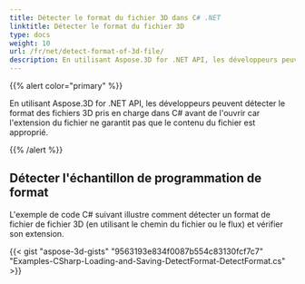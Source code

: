 ```yaml
---
title: Détecter le format du fichier 3D dans C# .NET
linktitle: Détecter le format du fichier 3D
type: docs
weight: 10
url: /fr/net/detect-format-of-3d-file/
description: En utilisant Aspose.3D for .NET API, les développeurs peuvent détecter le format des fichiers 3D pris en charge dans C# avant de l'ouvrir car l'extension du fichier ne garantit pas que le contenu du fichier est approprié.
---
```

{{% alert color="primary" %}} 

En utilisant Aspose.3D for .NET API, les développeurs peuvent détecter le format des fichiers 3D pris en charge dans C# avant de l'ouvrir car l'extension du fichier ne garantit pas que le contenu du fichier est approprié.

{{% /alert %}} 
##  **Détecter l'échantillon de programmation de format**
L'exemple de code C# suivant illustre comment détecter un format de fichier de fichier 3D (en utilisant le chemin du fichier ou le flux) et vérifier son extension.

{{< gist "aspose-3d-gists" "9563193e834f0087b554c83130fcf7c7" "Examples-CSharp-Loading-and-Saving-DetectFormat-DetectFormat.cs" >}}
